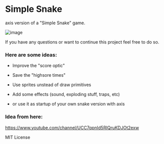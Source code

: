 # Simple Snake 
axis version of a "Simple Snake" game.

![image](https://user-images.githubusercontent.com/8652787/175750227-f3f412dd-f555-4b05-bb91-8efe2f3ccc6b.png)


If you have any questions or want to continue this project feel free to do so.

### Here are some ideas:
- Improve the "score optic"
- Save the "highsore times"
- Use sprites unstead of draw primitives
- Add some effects (sound, exploding stuff, traps, etc)

- or use it as startup of your own snake version with axis

### Idea from here:
https://www.youtube.com/channel/UCC7qpnId5RIQruKDJOt2exw


MIT License

